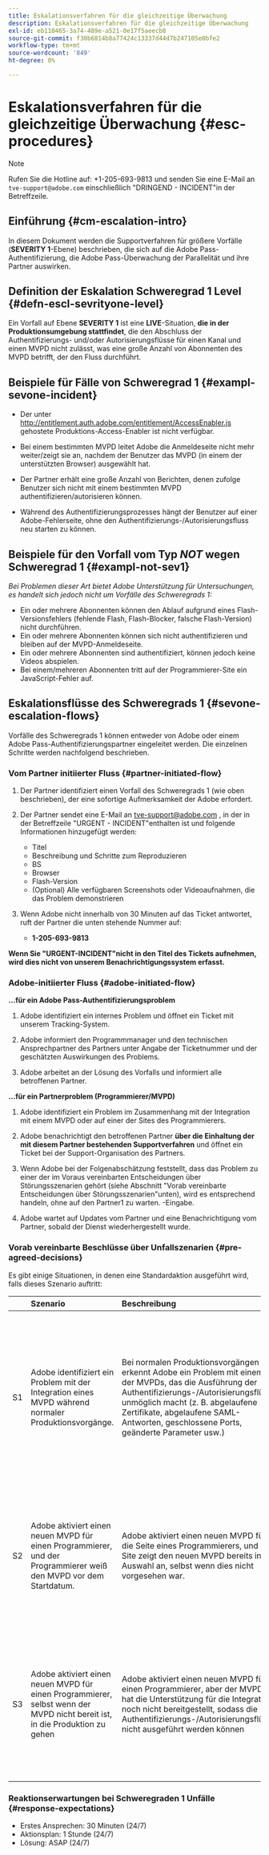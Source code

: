 ```yaml
---
title: Eskalationsverfahren für die gleichzeitige Überwachung
description: Eskalationsverfahren für die gleichzeitige Überwachung
exl-id: eb110465-3a74-489e-a521-0e17f5aeecb8
source-git-commit: f30b6814b8a77424c13337d44d7b247105e0bfe2
workflow-type: tm+mt
source-wordcount: '849'
ht-degree: 0%

---
```


# Eskalationsverfahren für die gleichzeitige Überwachung {#esc-procedures}

>[!NOTE]
>
>Rufen Sie die Hotline auf: +1-205-693-9813 und senden Sie eine E-Mail an `tve-support@adobe.com` einschließlich &quot;DRINGEND - INCIDENT&quot;in der Betreffzeile.


## Einführung {#cm-escalation-intro}

In diesem Dokument werden die Supportverfahren für größere Vorfälle (**SEVERITY 1**-Ebene) beschrieben, die sich auf die Adobe Pass-Authentifizierung, die Adobe Pass-Überwachung der Parallelität und ihre Partner auswirken.

## Definition der Eskalation Schweregrad 1 Level {#defn-escl-sevrityone-level}

Ein Vorfall auf Ebene **SEVERITY 1** ist eine **LIVE**-Situation, **die in der Produktionsumgebung stattfindet**, die den Abschluss der Authentifizierungs- und/oder Autorisierungsflüsse für einen Kanal und einen MVPD nicht zulässt, was eine große Anzahl von Abonnenten des MVPD betrifft, der den Fluss durchführt.

## Beispiele für Fälle von Schweregrad 1 {#exampl-sevone-incident}

* Der unter <http://entitlement.auth.adobe.com/entitlement/AccessEnabler.js> gehostete Produktions-Access-Enabler ist nicht verfügbar.

* Bei einem bestimmten MVPD leitet Adobe die Anmeldeseite nicht mehr weiter/zeigt sie an, nachdem der Benutzer das MVPD (in einem der unterstützten Browser) ausgewählt hat.

* Der Partner erhält eine große Anzahl von Berichten, denen zufolge Benutzer sich nicht mit einem bestimmten MVPD authentifizieren/autorisieren können.

* Während des Authentifizierungsprozesses hängt der Benutzer auf einer Adobe-Fehlerseite, ohne den Authentifizierungs-/Autorisierungsfluss neu starten zu können.


## Beispiele für den Vorfall vom Typ *NOT* wegen Schweregrad 1 {#exampl-not-sev1}

*Bei Problemen dieser Art bietet Adobe Unterstützung für Untersuchungen, es handelt sich jedoch nicht um Vorfälle des Schweregrads 1:*

* Ein oder mehrere Abonnenten können den Ablauf aufgrund eines Flash-Versionsfehlers (fehlende Flash, Flash-Blocker, falsche Flash-Version) nicht durchführen.
* Ein oder mehrere Abonnenten können sich nicht authentifizieren und bleiben auf der MVPD-Anmeldeseite.
* Ein oder mehrere Abonnenten sind authentifiziert, können jedoch keine Videos abspielen.
* Bei einem/mehreren Abonnenten tritt auf der Programmierer-Site ein JavaScript-Fehler auf.

## Eskalationsflüsse des Schweregrads 1 {#sevone-escalation-flows}

Vorfälle des Schweregrads 1 können entweder von Adobe oder einem Adobe Pass-Authentifizierungspartner eingeleitet werden. Die einzelnen Schritte werden nachfolgend beschrieben.

### Vom Partner initiierter Fluss {#partner-initiated-flow}

1. Der Partner identifiziert einen Vorfall des Schweregrads 1 (wie oben beschrieben), der eine sofortige Aufmerksamkeit der Adobe erfordert.

1. Der Partner sendet eine E-Mail an tve-support@adobe.com , in der in der Betreffzeile &quot;URGENT - INCIDENT&quot;enthalten ist und folgende Informationen hinzugefügt werden:

   * Titel
   * Beschreibung und Schritte zum Reproduzieren
   * BS
   * Browser
   * Flash-Version
   * (Optional) Alle verfügbaren Screenshots oder Videoaufnahmen, die das Problem demonstrieren

1. Wenn Adobe nicht innerhalb von 30 Minuten auf das Ticket antwortet, ruft der Partner die unten stehende Nummer auf:

   * **1-205-693-9813**


**Wenn Sie &quot;URGENT-INCIDENT&quot;nicht in den Titel des Tickets aufnehmen, wird dies nicht von unserem Benachrichtigungssystem erfasst.**

### Adobe-initiierter Fluss {#adobe-initiated-flow}

**...für ein Adobe Pass-Authentifizierungsproblem**

1. Adobe identifiziert ein internes Problem und öffnet ein Ticket mit unserem Tracking-System.

1. Adobe informiert den Programmmanager und den technischen Ansprechpartner des Partners unter Angabe der Ticketnummer und der geschätzten Auswirkungen des Problems.

1. Adobe arbeitet an der Lösung des Vorfalls und informiert alle betroffenen Partner.


**...für ein Partnerproblem (Programmierer/MVPD)**

1. Adobe identifiziert ein Problem im Zusammenhang mit der Integration mit einem MVPD oder auf einer der Sites des Programmierers.

1. Adobe benachrichtigt den betroffenen Partner **über die Einhaltung der mit diesem Partner bestehenden Supportverfahren** und öffnet ein Ticket bei der Support-Organisation des Partners.

1. Wenn Adobe bei der Folgenabschätzung feststellt, dass das Problem zu einer der im Voraus vereinbarten Entscheidungen über Störungsszenarien gehört (siehe Abschnitt &quot;Vorab vereinbarte Entscheidungen über Störungsszenarien&quot;unten), wird es entsprechend handeln, ohne auf den Partner1 zu warten. -Eingabe.

1. Adobe wartet auf Updates vom Partner und eine Benachrichtigung vom Partner, sobald der Dienst wiederhergestellt wurde.

### Vorab vereinbarte Beschlüsse über Unfallszenarien {#pre-agreed-decisions}

Es gibt einige Situationen, in denen eine Standardaktion ausgeführt wird, falls dieses Szenario auftritt:

|    | Szenario | Beschreibung | Aktionen |
|:---:|:---|:---|:---|
| S1 | Adobe identifiziert ein Problem mit der Integration eines MVPD während normaler Produktionsvorgänge. | Bei normalen Produktionsvorgängen erkennt Adobe ein Problem mit einem der MVPDs, das die Ausführung der Authentifizierungs-/Autorisierungsflüsse unmöglich macht (z. B. abgelaufene Zertifikate, abgelaufene SAML-Antworten, geschlossene Ports, geänderte Parameter usw.) | Adobe benachrichtigt die betroffenen MVPD- und Programmierer. Adobe deaktiviert diesen MVPD für alle betroffenen Programmierer. Adobe öffnet ein Ticket mit dem MVPD nach dem vereinbarten Supportverfahren mit diesem MVPD |
| S2 | Adobe aktiviert einen neuen MVPD für einen Programmierer, und der Programmierer weiß den MVPD vor dem Startdatum. | Adobe aktiviert einen neuen MVPD für die Seite eines Programmierers, und die Site zeigt den neuen MVPD bereits in der Auswahl an, selbst wenn dies nicht vorgesehen war. | Adobe wird den Programmierer vor dem geplanten Datum über das neue MVPD in der Auswahl informieren. Programmierer ergreifen Maßnahmen, um sie bei Bedarf aus der Auswahl zu entfernen. |
| S3 | Adobe aktiviert einen neuen MVPD für einen Programmierer, selbst wenn der MVPD nicht bereit ist, in die Produktion zu gehen | Adobe aktiviert einen neuen MVPD für einen Programmierer, aber der MVPD hat die Unterstützung für die Integration noch nicht bereitgestellt, sodass die Authentifizierungs-/Autorisierungsflüsse nicht ausgeführt werden können | Adobe wird die Bereitstellung nur durchführen, wenn der Programmierer dies verlangt. Der Programmierer ist dafür verantwortlich, die Whitelist des MVPD zu gewährleisten, sobald alle Tests durchgeführt wurden. |

### Reaktionserwartungen bei Schweregraden 1 Unfälle {#response-expectations}

* Erstes Ansprechen: 30 Minuten (24/7)
* Aktionsplan: 1 Stunde (24/7)
* Lösung: ASAP (24/7)
